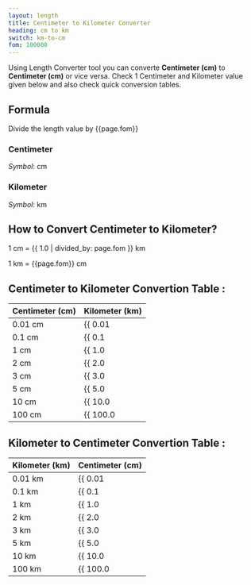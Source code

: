 ```yaml
---
layout: length
title: Centimeter to Kilometer Converter
heading: cm to km
switch: km-to-cm
fom: 100000
---
```


Using Length Converter tool you can converte **Centimeter (cm)** to **Centimeter (cm)** or vice versa. Check 1 Centimeter and Kilometer value given below and also check quick conversion tables.

## Formula
Divide the length value by {{page.fom}}

### Centimeter
*Symbol*: cm

### Kilometer
*Symbol*: km

## How to Convert Centimeter to Kilometer?
1 cm = {{ 1.0 | divided_by: page.fom }} km

1 km = {{page.fom}} cm

## Centimeter to Kilometer Convertion Table :

| Centimeter (cm) | Kilometer (km) |
| ---- | ---- |
| 0.01 cm | {{ 0.01 | divided_by: page.fom | round: 12 }} km |
| 0.1 cm | {{ 0.1 | divided_by: page.fom | round: 12 }} km |
| 1 cm | {{ 1.0 | divided_by: page.fom | round: 12 }} km |
| 2 cm | {{ 2.0 | divided_by: page.fom | round: 12 }} km |
| 3 cm | {{ 3.0 | divided_by: page.fom | round: 12 }} km |
| 5 cm | {{ 5.0 | divided_by: page.fom | round: 12 }} km |
| 10 cm | {{ 10.0 | divided_by: page.fom | round: 12 }} km |
| 100 cm | {{ 100.0 | divided_by: page.fom | round: 12 }} km |

## Kilometer to Centimeter Convertion Table :

| Kilometer (km) | Centimeter (cm) |
| ---- | ---- |
| 0.01 km | {{ 0.01 | times: page.fom | round: 12 }} cm |
| 0.1 km | {{ 0.1 | times: page.fom | round: 12 }} cm |
| 1 km | {{ 1.0 | times: page.fom | round: 12 }} cm |
| 2 km | {{ 2.0 | times: page.fom | round: 12 }} cm |
| 3 km | {{ 3.0 | times: page.fom | round: 12 }} cm |
| 5 km | {{ 5.0 | times: page.fom | round: 12 }} cm |
| 10 km | {{ 10.0 | times: page.fom | round: 12 }} cm |
| 100 km | {{ 100.0 | times: page.fom | round: 12 }} cm |

<script>
selectInput[3].selected = true
selectOutput[8].selected = true
</script>
